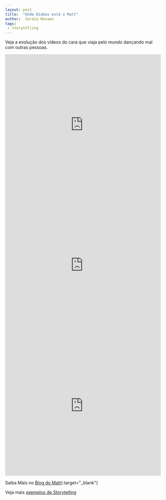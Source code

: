 ```yaml
---
layout: post
title:  "Onde Diabos está o Matt"
author:  Soraia Novaes
tags: 
 - storytelling
---
```

Veja a evolução dos vídeos do cara que viaja pelo mundo dançando mal com outras pessoas.

<iframe 
  width="100%" 
  height="455" 
  src="http://www.youtube.com/embed/zlfKdbWwruY" 
  frameborder="0" 
  allowfullscreen>
</iframe>


<iframe 
  width="100%" 
  height="455" 
  src="http://www.youtube.com/embed/Pwe-pA6TaZk" 
  frameborder="0" 
  allowfullscreen>
</iframe>


<iframe 
  width="100%" 
  height="455" 
  src="http://www.youtube.com/embed/h66uRM25vXM" 
  frameborder="0" 
  allowfullscreen>
</iframe>

Saiba Mais no [Blog do Matt](http://www.wheretheheckismatt.com/){:target="_blank"}

Veja mais [exemplos de Storytelling](uma-aula-de-storytelling)
